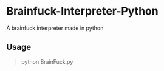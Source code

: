 # Brainfuck-Interpreter-Python
A brainfuck interpreter made in python
## Usage
> python BrainFuck.py <filename>
